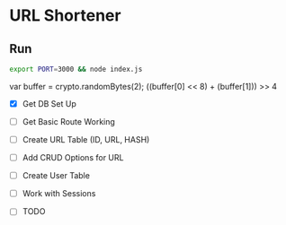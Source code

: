 # URL Shortener

## Run

```bash
export PORT=3000 && node index.js
```
var buffer = crypto.randomBytes(2); ((buffer[0] << 8) + (buffer[1])) >> 4

- [X] Get DB Set Up
- [ ] Get Basic Route Working
- [ ] Create URL Table (ID, URL, HASH)
- [ ] Add CRUD Options for URL

- [ ] Create User Table
- [ ] Work with Sessions
- [ ] TODO